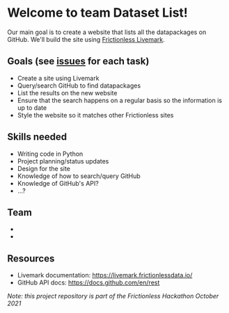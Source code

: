 # Welcome to team Dataset List!

Our main goal is to create a website that lists all the datapackages on GitHub. We'll build the site using [Frictionless Livemark](https://livemark.frictionlessdata.io/).

## Goals (see [issues](https://github.com/frictionlessdata/hackathon-dataset-list/issues) for each task)
- Create a site using Livemark
- Query/search GitHub to find datapackages
- List the results on the new website
- Ensure that the search happens on a regular basis so the information is up to date
- Style the website so it matches other Frictionless sites

## Skills needed
- Writing code in Python
- Project planning/status updates
- Design for the site
- Knowledge of how to search/query GitHub
- Knowledge of GitHub's API?
- ...?

## Team
- 
- 

## Resources
- Livemark documentation: https://livemark.frictionlessdata.io/ 
- GitHub API docs: https://docs.github.com/en/rest

*Note: this project repository is part of the Frictionless Hackathon October 2021*
